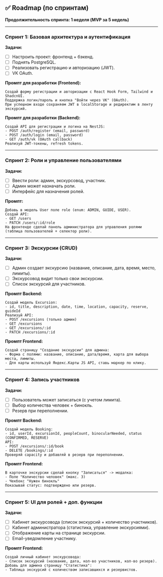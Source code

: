 ## ✅ **Roadmap (по спринтам)**

**Продолжительность спринта: 1 неделя (MVP за 5 недель)**

---

### **Спринт 1: Базовая архитектура и аутентификация**

**Задачи:**

- [ ]  Настроить проект: фронтенд + бэкенд.
- [ ]  Поднять PostgreSQL.
- [ ]  Реализовать регистрацию и авторизацию (JWT).
- [ ]  VK OAuth.

**Промпт для разработки (Frontend):**

```
Создай форму регистрации и авторизации с React Hook Form, Tailwind и ShadcnUI.
Поддержка логин/пароль и кнопка "Войти через VK" (OAuth).
При успешном входе сохраняем JWT в localStorage и редиректим в ленту экскурсий.

```

**Промпт для разработки (Backend):**

```
Создай API для регистрации и логина на NestJS:
- POST /auth/register (email, password)
- POST /auth/login (email, password)
- GET /auth/vk (OAuth callback)
Реализуй JWT-токены, refresh tokens.

```

---

### **Спринт 2: Роли и управление пользователями**

**Задачи:**

- [ ]  Ввести роли: админ, экскурсовод, участник.
- [ ]  Админ может назначать роли.
- [ ]  Интерфейс для назначения ролей.

**Промпт:**

```
Добавь в модель User поле role (enum: ADMIN, GUIDE, USER).
Создай API:
- GET /users
- PATCH /users/:id/role
На фронтенде сделай панель администратора для управления ролями (таблица пользователей + селектор роли).

```

---

### **Спринт 3: Экскурсии (CRUD)**

**Задачи:**

- [ ]  Админ создает экскурсию (название, описание, дата, время, место, лимиты).
- [ ]  Экскурсовод видит только свои экскурсии.
- [ ]  Список экскурсий для участников.

**Промпт Backend:**

```
Создай модель Excursion:
- id, title, description, date, time, location, capacity, reserve, guideId
Реализуй API:
- POST /excursions (только админ)
- GET /excursions
- GET /excursions/:id
- PATCH /excursions/:id

```

**Промпт Frontend:**

```
Создай страницу "Создание экскурсии" для админа:
- Форма с полями: название, описание, дата/время, карта для выбора места, лимиты.
- Для карты используй Яндекс.Карты JS API, ставь маркер по клику.

```

---

### **Спринт 4: Запись участников**

**Задачи:**

- [ ]  Пользователь может записаться (с учетом лимита).
- [ ]  Выбор количества человек + бинокль.
- [ ]  Резерв при переполнении.

**Промпт Backend:**

```
Создай модель Booking:
- id, userId, excursionId, peopleCount, binocularNeeded, status (CONFIRMED, RESERVE)
API:
- POST /excursions/:id/book
- DELETE /bookings/:id
Проверяй capacity и добавляй в резерв при переполнении.

```

**Промпт Frontend:**

```
В карточке экскурсии сделай кнопку "Записаться" -> модалка:
- Поле "Количество человек" (макс. 3)
- Чекбокс "Нужен бинокль"
Показывай статус: подтверждено или резерв.

```

---

### **Спринт 5: UI для ролей + доп. функции**

**Задачи:**

- [ ]  Кабинет экскурсовода (список экскурсий + количество участников).
- [ ]  Кабинет администратора (статистика, управление экскурсиями).
- [ ]  Отображение карты на странице экскурсии.
- [ ]  Email-уведомление участнику.

**Промпт Frontend:**

```
Создай личный кабинет экскурсовода:
- Список экскурсий (название, дата, кол-во участников, кол-во резерв).
Добавь для админа страницу "Статистика":
- Таблица экскурсий с количеством записавшихся и резервистов.

```